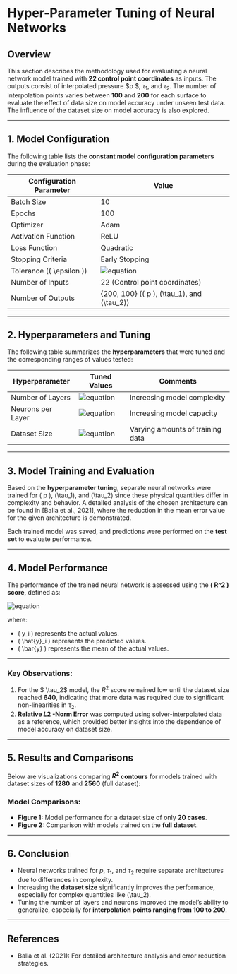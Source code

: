 # **Hyper-Parameter Tuning of Neural Networks**

## **Overview**
This section describes the methodology used for evaluating a neural network model trained with **22 control point coordinates** as inputs. The outputs consist of interpolated pressure $p $, $\tau_1$, and $\tau_2$. The number of interpolation points varies between **100** and **200** for each surface to evaluate the effect of data size on model accuracy under unseen test data. The influence of the dataset size on model accuracy is also explored.

---

## **1. Model Configuration**

The following table lists the **constant model configuration parameters** during the evaluation phase:

| **Configuration Parameter** | **Value**                |
|-----------------------------|-------------------------|
| Batch Size                   | 10                      |
| Epochs                       | 100                     |
| Optimizer                    | Adam                    |
| Activation Function          | ReLU                    |
| Loss Function                | Quadratic               |
| Stopping Criteria            | Early Stopping          |
| Tolerance (\( \epsilon \))   | ![equation](https://latex.codecogs.com/svg.image?\color{White}10^{-3}) |
| Number of Inputs             | 22 (Control point coordinates) |
| Number of Outputs            | {200, 100} (\( p \), \(\tau_1\), and \(\tau_2\)) |

---

## **2. Hyperparameters and Tuning**

The following table summarizes the **hyperparameters** that were tuned and the corresponding ranges of values tested:

| **Hyperparameter** | **Tuned Values**                     | **Comments**                |
|--------------------|---------------------------------------|-----------------------------|
| Number of Layers   | ![equation](https://latex.codecogs.com/svg.image?\color{White}\{1,2,3,4,5\}) | Increasing model complexity |
| Neurons per Layer  | ![equation](https://latex.codecogs.com/svg.image?\color{White}\{10,20,30,...,200\}) | Increasing model capacity   |
| Dataset Size       | ![equation](https://latex.codecogs.com/svg.image?\color{White}\{20,40,60,...,2560\}) | Varying amounts of training data |

---

## **3. Model Training and Evaluation**

Based on the **hyperparameter tuning**, separate neural networks were trained for \( p \), \(\tau_1\), and \(\tau_2\) since these physical quantities differ in complexity and behavior. A detailed analysis of the chosen architecture can be found in [Balla et al., 2021], where the reduction in the mean error value for the given architecture is demonstrated.

Each trained model was saved, and predictions were performed on the **test set** to evaluate performance.

---

## **4. Model Performance**

The performance of the trained neural network is assessed using the **\( R^2 \) score**, defined as:

![equation](https://latex.codecogs.com/svg.image?\color{White}R^2%20=%201%20-%20\frac{\sum_{i=1}^n%20(y_i%20-%20\hat{y}_i)^2}{\sum_{i=1}^n%20(y_i%20-%20\bar{y})^2})

where:
- \( y_i \) represents the actual values.
- \( \hat{y}_i \) represents the predicted values.
- \( \bar{y} \) represents the mean of the actual values.

---

### **Key Observations:**
1. For the $ \tau_2$ model, the $R^2$ score remained low until the dataset size reached **640**, indicating that more data was required due to significant non-linearities in $\tau_2$.
2. **Relative $L2$ -Norm Error** was computed using solver-interpolated data as a reference, which provided better insights into the dependence of model accuracy on dataset size.

---

## **5. Results and Comparisons**

Below are visualizations comparing **$R^2$ contours** for models trained with dataset sizes of **1280** and **2560** (full dataset):

### **Model Comparisons:**
- **Figure 1:** Model performance for a dataset size of only **20 cases**.
- **Figure 2:** Comparison with models trained on the **full dataset**.

---

## **6. Conclusion**
- Neural networks trained for $p$, $\tau_1$, and $\tau_2$ require separate architectures due to differences in complexity.
- Increasing the **dataset size** significantly improves the performance, especially for complex quantities like \(\tau_2\).
- Tuning the number of layers and neurons improved the model’s ability to generalize, especially for **interpolation points ranging from 100 to 200**.

---

## **References**
- Balla et al. (2021): For detailed architecture analysis and error reduction strategies.

